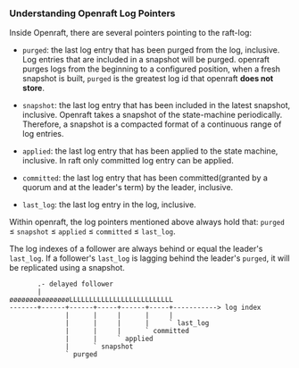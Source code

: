 ### Understanding Openraft Log Pointers

Inside Openraft, there are several pointers pointing to the raft-log:

- `purged`:    the last log entry that has been purged from the log, inclusive.
  Log entries that are included in a snapshot will be purged.
  openraft purges logs from the beginning to a configured position, when a fresh snapshot is built,
  `purged` is the greatest log id that openraft **does not store**.

- `snapshot`:  the last log entry that has been included in the latest snapshot, inclusive.
  Openraft takes a snapshot of the state-machine periodically.
  Therefore, a snapshot is a compacted format of a continuous range of log entries.
 
- `applied`:   the last log entry that has been applied to the state machine, inclusive.
  In raft only committed log entry can be applied.
 
- `committed`: the last log entry that has been committed(granted by a quorum and at the leader's term) by the leader, inclusive.

- `last_log`:  the last log entry in the log, inclusive.

Within openraft, the log pointers mentioned above always hold that:
`purged` ≤ `snapshot` ≤ `applied` ≤ `committed` ≤ `last_log`.

The log indexes of a follower are always behind or equal the leader's `last_log`.
If a follower's `last_log` is lagging behind the leader's `purged`, it will be replicated using a snapshot.

```text
       .- delayed follower
       |
øøøøøøøøøøøøøøøLLLLLLLLLLLLLLLLLLLLLLLLLL
-------+------+------+-----+------+-----+-----------> log index
              |      |     |      |     |
              |      |     |      |     ` last_log
              |      |     |      ` committed
              |      |     ` applied
              |      ` snapshot
              ` purged
```

